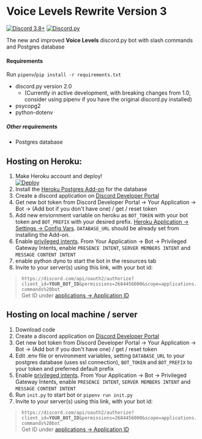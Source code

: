 # Voice Levels Rewrite Version 3
[![Discord 3.8+](https://img.shields.io/badge/python-3.8+-blue.svg)](https://www.python.org/downloads/)
[![Discord.py](https://img.shields.io/badge/discord.py-%20v2-yellow.svg)](https://github.com/Rapptz/discord.py/)

The new and improved **Voice Levels** discord.py bot with slash commands and Postgres database

#### Requirements
Run `pipenv`/`pip install -r requirements.txt`
- discord.py version 2.0
    - (Currently in active development, with breaking changes from 1.0, consider using pipenv if you have the original discord.py installed)
- psycopg2
- python-dotenv
##### Other requirements
- Postgres database

## Hosting on Heroku:

1. Make Heroku account and deploy!<br />[![Deploy](https://www.herokucdn.com/deploy/button.svg)](https://heroku.com/deploy?template=https://github.com/Sonicaii/VoiceLevelsV3/)
2. Install the [Heroku Postgres Add-on](https://dashboard.heroku.com/provision-addon?addonServiceId=6c67493d-8fc2-4cd4-9161-4f1ec11cbe69&planId=062a1cc7-f79f-404c-9f91-135f70175577) for the database
3. Create a discord application on [Discord Developer Portal](https://discord.com/developers/applications)
4. Get new bot token from Discord Developer Portal -> Your Application -> Bot -> (Add bot if you don't have one) / get / reset token
5. Add new enviornment variable on heroku as `BOT_TOKEN` with your bot token and `BOT_PREFIX` with your desired prefix. [Heroku Application -> Settings -> Config Vars](https://dashboard.heroku.com/apps/). `DATABASE_URL` should be already set from installing the Add-on.
6. Enable [privileged intents](https://discord.com/developers/applications/). From Your Application -> Bot -> Privileged Gateway Intents, enable `PRESENCE INTENT`, `SERVER MEMBERS INTENT` and `MESSAGE CONTENT INTENT`
7. enable python dyno to start the bot in the resources tab
8. Invite to your server(s) using this link, with your bot id:<br />
> `https://discord.com/api/oauth2/authorize?client_id=`**`YOUR_BOT_ID`**`&permissions=2684456000&scope=applications.commands%20bot`<br />Get ID under [applications -> Application ID](https://discord.com/developers/applications/)



## Hosting on local machine / server
1. Download code
2. Create a discord application on [Discord Developer Portal](https://discord.com/developers/applications)
4. Get new bot token from Discord Developer Portal -> Your Application -> Bot -> (Add bot if you don't have one) / get / reset token
3. Edit .env file or environment variables, setting `DATABASE_URL` to your postgres database (uses ssl connection), `BOT_TOKEN` and `BOT_PREFIX` to your token and preferred default prefix
4. Enable [privileged intents](https://discord.com/developers/applications/). From Your Application -> Bot -> Privileged Gateway Intents, enable `PRESENCE INTENT`, `SERVER MEMBERS INTENT` and `MESSAGE CONTENT INTENT`
5. Run `init.py` to start bot or `pipenv run init.py`
6. Invite to your server(s) using this link, with your bot id:<br />
> `https://discord.com/api/oauth2/authorize?client_id=`**`YOUR_BOT_ID`**`&permissions=2684456000&scope=applications.commands%20bot`<br />Get ID under [applications -> Application ID](https://discord.com/developers/applications/)
